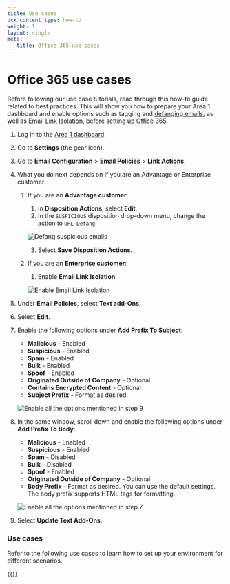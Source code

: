 ```yaml
---
title: Use cases
pcx_content_type: how-to
weight: 1
layout: single
meta:
   title: Office 365 use cases
---
```


# Office 365 use cases

Before following our use case tutorials, read through this how-to guide related to best practices. This will show you how to prepare your Area 1 dashboard and enable options such as tagging and [defanging emails](/email-security/email-configuration/email-policies/link-actions/), as well as [Email Link Isolation](/email-security/email-configuration/email-policies/link-actions/#email-link-isolation-beta), before setting up Office 365.

1. Log in to the [Area 1 dashboard](https://horizon.area1security.com/).

2. Go to **Settings** (the gear icon).

3. Go to **Email Configuration** > **Email Policies** > **Link Actions**.

4. What you do next depends on if you are an Advantage or Enterprise customer:
    1. If you are an **Advantage customer**:
        1. In **Disposition Actions**, select **Edit**.
        2. In the `SUSPICIOUS` disposition drop-down menu, change the action to `URL Defang`.

        <div class="large-img">

        ![Defang suspicious emails](/email-security/static/inline-setup/o365-area1-mx/use-cases/defang-suspicious.png)

        </div>

        3. Select **Save Disposition Actions**.

    1. If you are an **Enterprise customer**:
        1. Enable **Email Link Isolation**.

        <div class="large-img">

        ![Enable Email Link Isolation](/email-security/static/inline-setup/o365-area1-mx/use-cases/step4-enterprise-advantage-customer.png)

        </div>

6. Under **Email Policies**, select **Text add-Ons**.

7. Select **Edit**.

8. Enable the following options under **Add Prefix To Subject**:
    - **Malicious** - Enabled
    - **Suspicious** - Enabled
    - **Spam** - Enabled
    - **Bulk** - Enabled
    - **Spoof** - Enabled
    - **Originated Outside of Company** - Optional
    - **Contains Encrypted Content** - Optional
    - **Subject Prefix** - Format as desired.

    <div class="large-img">

    ![Enable all the options mentioned in step 9](/email-security/static/inline-setup/o365-area1-mx/prefix-subject.png)

    </div>

9. In the same window, scroll down and enable the following options under **Add Prefix To Body**:
    - **Malicious** - Enabled
    - **Suspicious** - Enabled
    - **Spam** - Disabled
    - **Bulk** - Disabled
    - **Spoof** - Enabled
    - **Originated Outside of Company** - Optional
    - **Body Prefix** - Format as desired. You can use the default settings. The body prefix supports HTML tags for formatting.

    <div class="large-img">

    ![Enable all the options mentioned in step 7](/email-security/static/inline-setup/o365-area1-mx/prefix-subject-enterprise.png)

    </div>

10. Select **Update Text Add-Ons**.

### Use cases

Refer to the following use cases to learn how to set up your environment for different scenarios.

{{<directory-listing>}}
